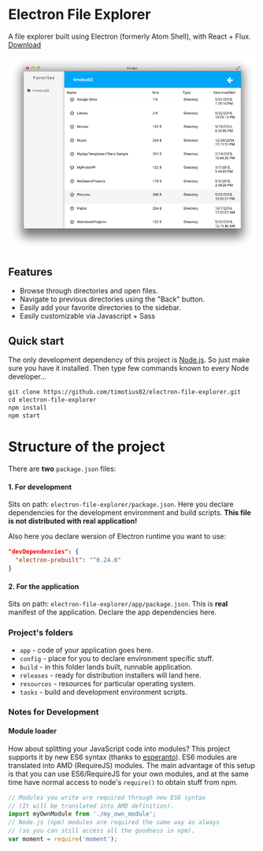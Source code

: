 # Electron File Explorer

A file explorer built using Electron (formerly Atom Shell), with React + Flux. [Download](https://github.com/timotius02/electron-file-explorer/releases/download/v0.1.0/electron-file-explorer_0.1.0.dmg)

![Screenshot](images/file-explorer.png?raw=true)

## Features

* Browse through directories and open files.
* Navigate to previous directories using the "Back" button.
* Easily add your favorite directories to the sidebar.
* Easily customizable via Javascript + Sass

## Quick start
The only development dependency of this project is [Node.js](https://nodejs.org). So just make sure you have it installed.
Then type few commands known to every Node developer...
```
git clone https://github.com/timotius02/electron-file-explorer.git
cd electron-file-explorer
npm install
npm start
```

# Structure of the project

There are **two** `package.json` files:  

#### 1. For development
Sits on path: `electron-file-explorer/package.json`. Here you declare dependencies for the development environment and build scripts. **This file is not distributed with real application!**

Also here you declare wersion of Electron runtime you want to use:
```json
"devDependencies": {
  "electron-prebuilt": "^0.24.0"
}
```

#### 2. For the application
Sits on path: `electron-file-explorer/app/package.json`. This is **real** manifest of the application. Declare the app dependencies here.

### Project's folders

- `app` - code of your application goes here.
- `config` - place for you to declare environment specific stuff.
- `build` - in this folder lands built, runnable application.
- `releases` - ready for distribution installers will land here.
- `resources` - resources for particular operating system.
- `tasks` - build and development environment scripts.

### Notes for Development

#### Module loader

How about splitting your JavaScript code into modules? This project supports it by new ES6 syntax (thanks to [esperanto](https://github.com/esperantojs/esperanto)). ES6 modules are translated into AMD (RequireJS) modules. The main advantage of this setup is that you can use ES6/RequireJS for your own modules, and at the same time have normal access to node's `require()` to obtain stuff from npm.
```javascript
// Modules you write are required through new ES6 syntax
// (It will be translated into AMD definition).
import myOwnModule from './my_own_module';
// Node.js (npm) modules are required the same way as always
// (so you can still access all the goodness in npm).
var moment = require('moment');
```